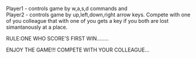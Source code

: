 Player1 - controls game by w,a,s,d commands and <br/> Player2 - controls game by up,left,down,right arrow keys.
Compete with one of you colleague that with one of you gets a key if you both are lost simantanously at a place.

RULE:ONE WHO SCORE'S FIRST WIN........

ENJOY THE GAME!!!
COMPETE WITH YOUR COLLEAGUE...
